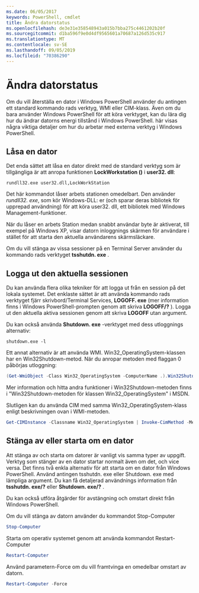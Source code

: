 ```yaml
---
ms.date: 06/05/2017
keywords: PowerShell, cmdlet
title: Ändra datorstatus
ms.openlocfilehash: de3e31e358548943a015b7bba275c4461202b20f
ms.sourcegitcommit: d1ba596f9e0d4df9565601a70687a126d535c917
ms.translationtype: MT
ms.contentlocale: sv-SE
ms.lasthandoff: 09/05/2019
ms.locfileid: "70386290"
---
```

# <a name="changing-computer-state"></a>Ändra datorstatus

Om du vill återställa en dator i Windows PowerShell använder du antingen ett standard kommando rads verktyg, WMI eller CIM-klass. Även om du bara använder Windows PowerShell för att köra verktyget, kan du lära dig hur du ändrar datorns energi tillstånd i Windows PowerShell. här visas några viktiga detaljer om hur du arbetar med externa verktyg i Windows PowerShell.

## <a name="locking-a-computer"></a>Låsa en dator

Det enda sättet att låsa en dator direkt med de standard verktyg som är tillgängliga är att anropa funktionen **LockWorkstation ()** i **user32. dll**:

```
rundll32.exe user32.dll,LockWorkStation
```

Det här kommandot låser arbets stationen omedelbart. Den använder *rundll32. exe*, som kör Windows-DLL: er (och sparar deras bibliotek för upprepad användning) för att köra user32. dll, ett bibliotek med Windows Management-funktioner.

När du låser en arbets Station medan snabbt användar byte är aktiverat, till exempel på Windows XP, visar datorn inloggnings skärmen för användare i stället för att starta den aktuella användarens skärmsläckare.

Om du vill stänga av vissa sessioner på en Terminal Server använder du kommando rads verktyget **tsshutdn. exe** .

## <a name="logging-off-the-current-session"></a>Logga ut den aktuella sessionen

Du kan använda flera olika tekniker för att logga ut från en session på det lokala systemet. Det enklaste sättet är att använda kommando rads verktyget fjärr skrivbord/Terminal Services, **LOGOFF. exe** (mer information finns i Windows PowerShell-prompten genom att skriva **LOGOFF/?** ). Logga ut den aktuella aktiva sessionen genom att skriva **LOGOFF** utan argument.

Du kan också använda **Shutdown. exe** -verktyget med dess utloggnings alternativ:

```
shutdown.exe -l
```

Ett annat alternativ är att använda WMI. Win32_OperatingSystem-klassen har en Win32Shutdown-metod. När du anropar metoden med flaggan 0 påbörjas utloggning:

```powershell
(Get-WmiObject -Class Win32_OperatingSystem -ComputerName .).Win32Shutdown(0)
```

Mer information och hitta andra funktioner i Win32Shutdown-metoden finns i "Win32Shutdown-metoden för klassen Win32_OperatingSystem" i MSDN.

Slutligen kan du använda CIM med samma Win32_OperatingSystem-klass enligt beskrivningen ovan i WMI-metoden.

```powershell
Get-CIMInstance -Classname Win32_OperatingSystem | Invoke-CimMethod -MethodName Shutdown
```

## <a name="shutting-down-or-restarting-a-computer"></a>Stänga av eller starta om en dator

Att stänga av och starta om datorer är vanligt vis samma typer av uppgift. Verktyg som stänger av en dator startar normalt även om det, och vice versa. Det finns två enkla alternativ för att starta om en dator från Windows PowerShell. Använd antingen tsshutdn. exe eller Shutdown. exe med lämpliga argument. Du kan få detaljerad användnings information från **tsshutdn. exe/?** eller **Shutdown. exe/?** .

Du kan också utföra åtgärder för avstängning och omstart direkt från Windows PowerShell.

Om du vill stänga av datorn använder du kommandot Stop-Computer

```powershell
Stop-Computer
```

Starta om operativ systemet genom att använda kommandot Restart-Computer

```powershell
Restart-Computer
```

Använd parametern-Force om du vill framtvinga en omedelbar omstart av datorn.

```powershell
Restart-Computer -Force
```
